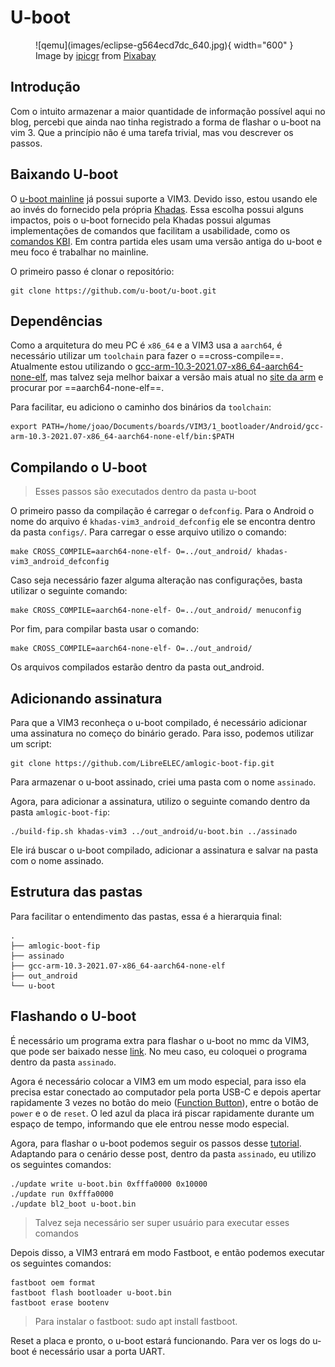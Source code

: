 # U-boot

<figure markdown>
  ![qemu](images/eclipse-g564ecd7dc_640.jpg){ width="600" } 
  <figcaption>
Image by <a href="https://pixabay.com/users/ipicgr-2249158/?utm_source=link-attribution&amp;utm_medium=referral&amp;utm_campaign=image&amp;utm_content=1492818">ipicgr</a> from <a href="https://pixabay.com//?utm_source=link-attribution&amp;utm_medium=referral&amp;utm_campaign=image&amp;utm_content=1492818">Pixabay</a>
</figure>


## Introdução

Com o intuito armazenar a maior quantidade de informação possível aqui no blog, percebi que ainda nao tinha registrado a forma de flashar o u-boot na vim 3. Que a princípio não é uma tarefa trivial, mas vou descrever os passos.

## Baixando U-boot

O [u-boot mainline](https://github.com/u-boot/u-boot) já possui suporte a VIM3. Devido isso, estou usando ele ao invés do fornecido pela própria [Khadas](https://github.com/khadas/u-boot). Essa escolha possui alguns impactos, pois o u-boot fornecido pela Khadas possui algumas implementações de comandos que facilitam a usabilidade, como os [comandos KBI](https://github.com/khadas/u-boot/blob/86dfffbe5bf893544d05a2433382c0ced9991df7/common/cmd_kbi.c). Em contra partida eles usam uma versão antiga do u-boot e meu foco é trabalhar no mainline.

O primeiro passo é clonar o repositório:

```
git clone https://github.com/u-boot/u-boot.git
```

## Dependências

Como a arquitetura do meu PC é `x86_64` e a VIM3 usa a `aarch64`, é necessário utilizar um `toolchain` para fazer o ==cross-compile==. Atualmente estou utilizando o [gcc-arm-10.3-2021.07-x86_64-aarch64-none-elf](https://developer.arm.com/-/media/Files/downloads/gnu-a/10.3-2021.07/binrel/gcc-arm-10.3-2021.07-x86_64-aarch64-none-elf.tar.xz?rev=9d9808a2d2194b1283d6a74b40d46ada&hash=4E429A41C958483C9DB8ED84B051D010F86BA624), mas talvez seja melhor baixar a versão mais atual no [site da arm](https://developer.arm.com/downloads/-/gnu-a) e procurar por ==aarch64-none-elf==.

Para facilitar, eu adiciono o caminho dos binários da `toolchain`:

```
export PATH=/home/joao/Documents/boards/VIM3/1_bootloader/Android/gcc-arm-10.3-2021.07-x86_64-aarch64-none-elf/bin:$PATH
```

## Compilando o U-boot

> Esses passos são executados dentro da pasta u-boot

O primeiro passo da compilação é carregar o `defconfig`. Para o Android o nome do arquivo é `khadas-vim3_android_defconfig` ele se encontra dentro da pasta `configs/`. Para carregar o esse arquivo utilizo o comando:

```
make CROSS_COMPILE=aarch64-none-elf- O=../out_android/ khadas-vim3_android_defconfig
```

Caso seja necessário fazer alguma alteração nas configurações, basta utilizar o seguinte comando: 

```
make CROSS_COMPILE=aarch64-none-elf- O=../out_android/ menuconfig
```

Por fim, para compilar basta usar o comando:

```
make CROSS_COMPILE=aarch64-none-elf- O=../out_android/
```

Os arquivos compilados estarão dentro da pasta out_android.

## Adicionando assinatura

Para que a VIM3 reconheça o u-boot compilado, é necessário adicionar uma assinatura no começo do binário gerado. Para isso, podemos utilizar um script:

```
git clone https://github.com/LibreELEC/amlogic-boot-fip.git
```

Para armazenar o u-boot assinado, criei uma pasta com o nome `assinado`.

Agora, para adicionar a assinatura, utilizo o seguinte comando dentro da pasta `amlogic-boot-fip`:

```
./build-fip.sh khadas-vim3 ../out_android/u-boot.bin ../assinado
```

Ele irá buscar o u-boot compilado, adicionar a assinatura e salvar na pasta com o nome assinado.

## Estrutura das pastas

Para facilitar o entendimento das pastas, essa é a hierarquia final:

```
.
├── amlogic-boot-fip
├── assinado
├── gcc-arm-10.3-2021.07-x86_64-aarch64-none-elf
├── out_android
└── u-boot
```

## Flashando o U-boot

É necessário um programa extra para flashar o u-boot no mmc da VIM3, que pode ser baixado nesse [link](https://github.com/khadas/utils/blob/master/aml-flash-tool/tools/linux-x86/update). No meu caso, eu coloquei o programa dentro da pasta `assinado`.

Agora é necessário colocar a VIM3 em um modo especial, para isso ela precisa estar conectado ao computador pela porta USB-C e depois apertar rapidamente 3 vezes no botão do meio ([Function Button](https://docs.khadas.com/_media/products/sbc/vim3/hardware/vim3-interface.jpg?cache=)), entre o botão de `power` e o de `reset`. O led azul da placa irá piscar rapidamente durante um espaço de tempo, informando que ele entrou nesse modo especial.

Agora, para flashar o u-boot podemos seguir os passos desse [tutorial](https://source.android.com/docs/setup/create/devices#vim3-fastboot). Adaptando para o cenário desse post, dentro da pasta `assinado`, eu utilizo os seguintes comandos:

```
./update write u-boot.bin 0xfffa0000 0x10000
./update run 0xfffa0000
./update bl2_boot u-boot.bin
```

> Talvez seja necessário ser super usuário para executar esses comandos

Depois disso, a VIM3 entrará em modo Fastboot, e então podemos executar os seguintes comandos:

```
fastboot oem format
fastboot flash bootloader u-boot.bin
fastboot erase bootenv
```

> Para instalar o fastboot: sudo apt install fastboot.

Reset a placa e pronto, o u-boot estará funcionando. Para ver os logs do u-boot é necessário usar a porta UART. 